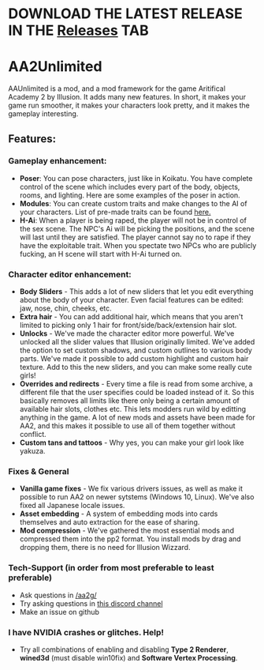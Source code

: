 
# DOWNLOAD THE LATEST RELEASE IN THE [Releases](https://github.com/aa2g/AA2Unlimited/releases) TAB

# AA2Unlimited

AAUnlimited is a mod, and a mod framework for the game Aritifical Academy 2 by Illusion. It adds many new features. In short, it makes your game run smoother, it makes your characters look pretty, and it makes the gameplay interesting.

## Features:

### Gameplay enhancement:
- **Poser**: You can pose characters, just like in Koikatu. You have complete control of the scene which includes every part of the body, objects, rooms, and lighting. Here are some examples of the poser in action.
- **Modules**: You can create custom traits and make changes to the AI of your characters. List of pre-made traits can be found [here.](https://pastebin.com/R4DW0dxw)
- **H-Ai**: When a player is being raped, the player will not be in control of the sex scene. The NPC's Ai will be picking the positions, and the scene will last until they are satisfied. The player cannot say no to rape if they have the exploitable trait. When you spectate two NPCs who are publicly fucking, an H scene will start with H-Ai turned on.

### Character editor enhancement:
- **Body Sliders** - This adds a lot of new sliders that let you edit everything about the body of your character. Even facial features can be edited: jaw, nose, chin, cheeks, etc. 
- **Extra hair** - You can add additional hair, which means that you aren't limited to picking only 1 hair for front/side/back/extension hair slot. 
- **Unlocks** - We've made the character editor more powerful. We've unlocked all the slider values that Illusion originally limited. We've added the option to set custom shadows, and custom outlines to various body parts. We've made it possible to add custom highlight and custom hair texture. Add to this the new sliders, and you can make some really cute girls!
- **Overrides and redirects** - Every time a file is read from some archive, a different file that the user specifies could be loaded instead of it. So this basically removes all limits like there only being a certain amount of available hair slots, clothes etc. This lets modders run wild by editting anything in the game. A lot of new mods and assets have been made for AA2, and this makes it possible to use all of them together without conflict.
- **Custom tans and tattoos** - Why yes, you can make your girl look like yakuza.


### Fixes & General
- **Vanilla game fixes** - We fix various drivers issues, as well as make it possible to run AA2 on newer sytstems (Windows 10, Linux). We've also fixed all Japanese locale issues.
- **Asset embedding** - A system of embedding mods into cards themselves and auto extraction for the ease of sharing.
- **Mod compression** - We've gathered the most essential mods and compressed them into the pp2 format. You install mods by drag and dropping them, there is no need for Illusion Wizzard.

### Tech-Support (in order from most preferable to least preferable)
- Ask questions in [/aa2g/](https://boards.4chan.org/vg/aa2g)
- Try asking questions in [this discord channel](https://discord.gg/5MfdAPT)
- Make an issue on github

### I have NVIDIA crashes or glitches. Help!
- Try all combinations of enabling and disabling **Type 2 Renderer**, **wined3d** (must disable win10fix) and **Software Vertex Processing**.
